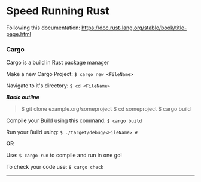 # Speed Running Rust

Following this documentation: https://doc.rust-lang.org/stable/book/title-page.html


### Cargo 
Cargo is a build in Rust package manager

Make a new Cargo Project:  ```$ cargo new <FileName>```

Navigate to it's directory: ```$ cd <FileName>```

***Basic outline***
>$ git clone example.org/someproject
>$ cd someproject
>$ cargo build

Compile your Build using this command: ```$ cargo build```

Run your Build using: ```$ ./target/debug/<FileName> #```

**OR**

Use: ```$ cargo run``` to compile and run in one go!

To check your code use: ```$ cargo check```
___

### 